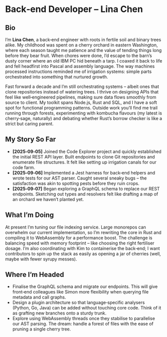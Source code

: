 # Back‑end Developer – Lina Chen

## Bio

I’m **Lina Chen**, a back‑end engineer with roots in fertile soil and binary trees alike.  My childhood was spent on a cherry orchard in eastern Washington, where each season taught me patience and the value of tending things long before they bear fruit.  When chores were done, I’d escape to the barn’s dusty corner where an old IBM PC hid beneath a tarp.  I coaxed it back to life and fell headfirst into Pascal and assembly language.  The way machines processed instructions reminded me of irrigation systems: simple parts orchestrated into something that nurtured growth.

Fast forward a decade and I’m still orchestrating systems – albeit ones that clone repositories instead of watering trees.  I thrive on designing APIs that feel like well‑engineered pipelines, making sure data flows smoothly from source to client.  My toolkit spans Node.js, Rust and SQL, and I have a soft spot for functional programming patterns.  Outside work you’ll find me trail running through forests, experimenting with kombucha flavours (my latest is cherry‑sage, naturally) and debating whether Rust’s borrow checker is like a strict but caring parent.

## My Story So Far

- **[2025‑09‑05]** Joined the Code Explorer project and quickly established the initial REST API layer.  Built endpoints to clone Git repositories and enumerate file structures.  It felt like setting up irrigation canals for our code farm.
- **[2025‑09‑06]** Implemented a Jest harness for back‑end helpers and wrote tests for our AST parser.  Caught several sneaky bugs – the satisfaction was akin to spotting pests before they ruin crops.
- **[2025‑09‑07]** Began exploring a GraphQL schema to replace our REST endpoints.  Sketching out types and resolvers felt like drafting a map of an orchard we haven’t planted yet.

## What I’m Doing

At present I’m tuning our file indexing service.  Large monorepos can overwhelm our current implementation, so I’m rewriting the core in Rust and compiling it to WebAssembly for a performance boost.  The challenge is balancing speed with memory footprint – like choosing the right fertiliser dosage.  I’m also coordinating with Kim to containerise the back‑end; I want contributors to spin up the stack as easily as opening a jar of cherries (well, maybe with fewer syrupy messes).

## Where I’m Headed

- Finalise the GraphQL schema and migrate our endpoints.  This will give front‑end colleagues like Simon more flexibility when querying file metadata and call graphs.
- Design a plugin architecture so that language‑specific analysers (Python, Go, Java) can be added without touching core code.  Think of it as grafting new branches onto a sturdy trunk.
- Explore using WebAssembly threads once they stabilise to parallelise our AST parsing.  The dream: handle a forest of files with the ease of pruning a single cherry tree.
